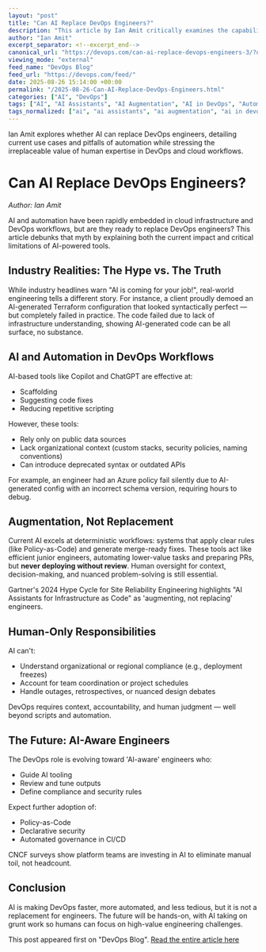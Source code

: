 ```yaml
---
layout: "post"
title: "Can AI Replace DevOps Engineers?"
description: "This article by Ian Amit critically examines the capabilities of AI and automation in the context of DevOps engineering. It highlights current limitations, details how AI can support but not replace skilled engineers, explores real-world pitfalls of AI-generated infrastructure as code, and discusses the evolving role of DevOps professionals as AI-aware collaborators guiding automation and tooling."
author: "Ian Amit"
excerpt_separator: <!--excerpt_end-->
canonical_url: "https://devops.com/can-ai-replace-devops-engineers-3/?utm_source=rss&utm_medium=rss&utm_campaign=can-ai-replace-devops-engineers-3"
viewing_mode: "external"
feed_name: "DevOps Blog"
feed_url: "https://devops.com/feed/"
date: 2025-08-26 15:14:00 +00:00
permalink: "/2025-08-26-Can-AI-Replace-DevOps-Engineers.html"
categories: ["AI", "DevOps"]
tags: ["AI", "AI Assistants", "AI Augmentation", "AI in DevOps", "Automation", "Azure Policy", "CI/CD", "Cloud Infrastructure", "Contributed Content", "Developer", "DevOps", "DevOps Engineering", "IaC", "Platform Engineering", "Policy as Code", "Posts", "Site Reliability Engineering", "Social Facebook", "Social LinkedIn", "Social X", "Terraform"]
tags_normalized: ["ai", "ai assistants", "ai augmentation", "ai in devops", "automation", "azure policy", "cislashcd", "cloud infrastructure", "contributed content", "developer", "devops", "devops engineering", "iac", "platform engineering", "policy as code", "posts", "site reliability engineering", "social facebook", "social linkedin", "social x", "terraform"]
---
```


Ian Amit explores whether AI can replace DevOps engineers, detailing current use cases and pitfalls of automation while stressing the irreplaceable value of human expertise in DevOps and cloud workflows.<!--excerpt_end-->

# Can AI Replace DevOps Engineers?

*Author: Ian Amit*

AI and automation have been rapidly embedded in cloud infrastructure and DevOps workflows, but are they ready to replace DevOps engineers? This article debunks that myth by explaining both the current impact and critical limitations of AI-powered tools.

## Industry Realities: The Hype vs. The Truth

While industry headlines warn "AI is coming for your job!", real-world engineering tells a different story. For instance, a client proudly demoed an AI-generated Terraform configuration that looked syntactically perfect — but completely failed in practice. The code failed due to lack of infrastructure understanding, showing AI-generated code can be all surface, no substance.

## AI and Automation in DevOps Workflows

AI-based tools like Copilot and ChatGPT are effective at:

- Scaffolding
- Suggesting code fixes
- Reducing repetitive scripting

However, these tools:

- Rely only on public data sources
- Lack organizational context (custom stacks, security policies, naming conventions)
- Can introduce deprecated syntax or outdated APIs

For example, an engineer had an Azure policy fail silently due to AI-generated config with an incorrect schema version, requiring hours to debug.

## Augmentation, Not Replacement

Current AI excels at deterministic workflows: systems that apply clear rules (like Policy-as-Code) and generate merge-ready fixes. These tools act like efficient junior engineers, automating lower-value tasks and preparing PRs, but **never deploying without review**. Human oversight for context, decision-making, and nuanced problem-solving is still essential.

Gartner's 2024 Hype Cycle for Site Reliability Engineering highlights "AI Assistants for Infrastructure as Code" as 'augmenting, not replacing' engineers.

## Human-Only Responsibilities

AI can't:

- Understand organizational or regional compliance (e.g., deployment freezes)
- Account for team coordination or project schedules
- Handle outages, retrospectives, or nuanced design debates

DevOps requires context, accountability, and human judgment — well beyond scripts and automation.

## The Future: AI-Aware Engineers

The DevOps role is evolving toward 'AI-aware' engineers who:

- Guide AI tooling
- Review and tune outputs
- Define compliance and security rules

Expect further adoption of:

- Policy-as-Code
- Declarative security
- Automated governance in CI/CD

CNCF surveys show platform teams are investing in AI to eliminate manual toil, not headcount.

## Conclusion

AI is making DevOps faster, more automated, and less tedious, but it is not a replacement for engineers. The future will be hands-on, with AI taking on grunt work so humans can focus on high-value engineering challenges.

This post appeared first on "DevOps Blog". [Read the entire article here](https://devops.com/can-ai-replace-devops-engineers-3/?utm_source=rss&utm_medium=rss&utm_campaign=can-ai-replace-devops-engineers-3)

